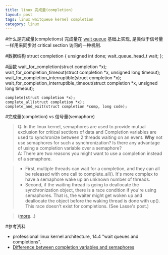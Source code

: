 ```yaml
---
title: linux 完成量(completion)
layout: post
tags: linux waitqueue kernel completion
category: linux
---
```


#什么是完成量(completions)
完成量在 [wait queue](http://xanpeng.github.com/2012/02/29/waitqueue/) 基础上实现, 是类似于信号量一样用来同步对 critical section 访问的一种机制.

#数据结构
    struct completion {
        unsigned int done;
        wait_queue_head_t wait;
    };

#函数
    wait_for_completion(struct completion *x);
    wait_for_completion_timeout(struct completion *x, unsigned long timeout);
    wait_for_completion_interruptible(struct completion *x);
    wait_for_completion_interruptible_timeout(struct completion *x, unsigned long timeout);

    complete(struct completion *x);
    complete_all(struct completion *x);
    complete_and_exit(struct completion *comp, long code);

#完成量(completion) vs 信号量(semaphore)
> Q: In the linux kernel, semaphores are used to provide mutual exclusion for critical sections of data and Completion variables are used to synchronize between 2 threads waiting on an event. **Why** not use semaphores for such a synchronization? Is there any advantage of using a completion variable over a semaphore?  
> A: There are two reasons you might want to use a completion instead of a semaphore.

>* First, multiple threads can wait for a completion, and they can all be released with one call to complete_all(). It's more complex to have a semaphore wake up an unknown number of threads.
>* Second, if the waiting thread is going to deallocate the synchronization object, there is a race condition if you're using semaphores. That is, the waiter might get woken up and deallocate the object before the waking thread is done with up(). This race doesn't exist for completions. (See Lasse's post.)

>([more](http://stackoverflow.com/a/4765574)...)

#参考资料
* professional linux kernel architecture, 14.4 "wait queues and completions".
* [Difference between completion variables and semaphores](http://stackoverflow.com/questions/4764945/difference-between-completion-variables-and-semaphores)


